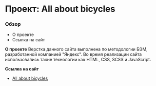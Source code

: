 # Проект: All about bicycles

### Обзор
* О проекте
* Ссылка на сайт

**О проекте**
Верстка данного сайта выполнена по методологии БЭМ, разработанной компанией "Яндекс". Во время реализации сайта использовались такие технологии как HTML, CSS, SCSS и JavaScript.


**Ссылка на сайт**

* [All about bicycles]()
